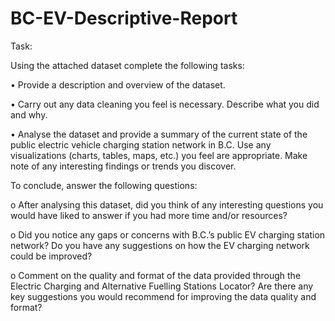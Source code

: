 # BC-EV-Descriptive-Report


Task:

Using the attached dataset complete the following tasks:

•	Provide a description and overview of the dataset. 

•	Carry out any data cleaning you feel is necessary. Describe what you did and why. 

•	Analyse the dataset and provide a summary of the current state of the public electric vehicle charging station network in B.C. Use any visualizations (charts, tables, maps, etc.) you feel are appropriate. Make note of any interesting findings or trends you discover. 


To conclude, answer the following questions:

o	After analysing this dataset, did you think of any interesting questions you would have liked to answer if you had more time and/or resources?


o	Did you notice any gaps or concerns with B.C.’s public EV charging station network? Do you have any suggestions on how the EV charging network could be improved?


o	Comment on the quality and format of the data provided through the Electric Charging and Alternative Fuelling Stations Locator? Are there any key suggestions you would recommend for improving the data quality and format?
